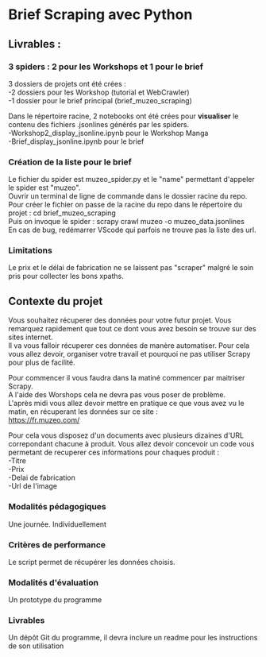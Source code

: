 # Brief Scraping avec Python

## Livrables :

### 3 spiders : 2 pour les Workshops et 1 pour le brief

3 dossiers de projets ont été crées :  
-2 dossiers pour les Workshop (tutorial et WebCrawler)  
-1 dossier pour le brief principal (brief_muzeo_scraping)  

Dans le répertoire racine, 2 notebooks ont été crées pour **visualiser** le contenu des fichiers .jsonlines générés par les spiders.  
-Workshop2_display_jsonline.ipynb pour le Workshop Manga  
-Brief_display_jsonline.ipynb pour le brief  

### Création de la liste pour le brief
Le fichier du spider est muzeo_spider.py et le "name" permettant d'appeler le spider est "muzeo".  
Ouvrir un terminal de ligne de commande dans le dossier racine du repo.  
Pour créer le  fichier on passe de la racine du repo dans le répertoire du projet : cd brief_muzeo_scraping  
Puis on invoque le spider : scrapy crawl muzeo -o muzeo_data.jsonlines  
En cas de bug, redémarrer VScode qui parfois ne trouve pas la liste des url.  

### Limitations
Le prix et le délai de fabrication ne se laissent pas "scraper" malgré le soin pris pour collecter les bons xpaths.  
###
## Contexte du projet  

Vous souhaitez récuperer des données pour votre futur projet. Vous remarquez rapidement que tout ce dont vous avez besoin se trouve sur des sites internet.  
Il va vous falloir récuperer ces données de manère automatiser. Pour cela vous allez devoir, organiser votre travail et pourquoi ne pas utiliser Scrapy pour plus de facilité.  

Pour commencer il vous faudra dans la matiné commencer par maitriser Scrapy.  
A l'aide des Worshops cela ne devra pas vous poser de problème.  
L'après midi vous allez devoir mettre en pratique ce que vous avez vu le matin, en récuperant les données sur ce site :  
https://fr.muzeo.com/  

Pour cela vous disposez d'un documents avec plusieurs dizaines d'URL correpondant chacune à produit.
Vous allez devoir concevoir un code vous permetant de recuperer ces informations pour chaques produit :  
-Titre  
-Prix  
-Delai de fabrication  
-Url de l'image  

### Modalités pédagogiques  
Une journée.
Individuellement

### Critères de performance  
Le script permet de récupérer les données choisis.

### Modalités d'évaluation  
Un prototype du programme

### Livrables  
Un dépôt Git du programme, il devra inclure un readme pour les instructions de son utilisation  
